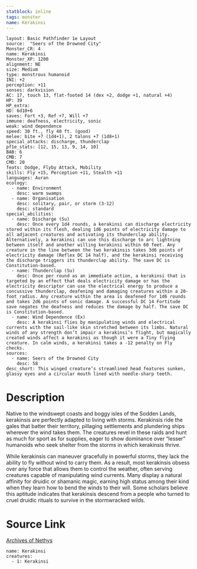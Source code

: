 ```yaml
---
statblock: inline
tags: monster
name: Kerakinsi
---
```

```statblock
layout: Basic Pathfinder 1e Layout
source:  "Seers of the Drowned City"
Monster_CR: 4
name: Kerakinsi
Monster_XP: 1200
alignment: NE
size: Medium
type: monstrous humanoid
INI: +2
perception: +11
senses: darkvision
AC: 17, touch 13, flat-footed 14 (dex +2, dodge +1, natural +4)
HP: 39
HP_extra: 
HD: 6d10+6
saves: Fort +3, Ref +7, Will +7
immune: deafness, electricity, sonic
weak: wind dependence
speed: 30 ft., fly 40 ft. (good)
melee: bite +7 (1d4+1), 2 talons +7 (1d8+1)
special_attacks: discharge, thunderclap
pf1e_stats: [12, 15, 13, 9, 14, 10]
BAB: 6
CMB: 7
CMD: 20
feats: Dodge, Flyby Attack, Mobility
skills: Fly +15, Perception +11, Stealth +11
languages: Auran
ecology:
  - name: Environment
    desc: warm swamps
  - name: Organisation
    desc: solitary, pair, or storm (3-12)
    desc: standard
special_abilities:
  - name: Discharge (Su)
    desc: Once every 1d4 rounds, a kerakinsi can discharge electricity stored within its flesh, dealing 1d6 points of electricity damage to all adjacent creatures and activating its thunderclap ability. Alternatively, a kerakinsi can use this discharge to arc lightning between itself and another willing kerakinsi within 60 feet. Any creature in the line between the two kerakinsis takes 3d6 points of electricity damage (Reflex DC 14 half), and the kerakinsi receiving the discharge triggers its thunderclap ability. The save DC is Constitution-based.
  - name: Thunderclap (Su)
    desc: Once per round as an immediate action, a kerakinsi that is targeted by an effect that deals electricity damage or has the electricity descriptor can use the electrical energy to produce a concussive thunderclap, deafening and damaging creatures within a 20-foot radius. Any creature within the area is deafened for 1d6 rounds and takes 2d6 points of sonic damage. A successful DC 14 Fortitude save negates the deafness and reduces the damage by half. The save DC is Constitution-based.
  - name: Wind Dependence (Ex)
    desc: A kerakinsi flies by manipulating winds and electrical currents with the sail-like skin stretched between its limbs. Natural winds of any strength don’t impair a kerakinsi’s flight, but magically created winds affect a kerakinsi as though it were a Tiny flying creature. In calm winds, a kerakinsi takes a -12 penalty on Fly checks.
sources:
  - name: Seers of the Drowned City
    desc: 58
desc_short: This winged creature’s streamlined head features sunken, glassy eyes and a circular mouth lined with needle-sharp teeth.
```
# Description
Native to the windswept coasts and boggy isles of the Sodden Lands, kerakinsis are perfectly adapted to living with storms. Kerakinsis ride the gales that batter their territory, pillaging settlements and plundering ships wherever the wind takes them. The creatures revel in these raids and hunt as much for sport as for supplies, eager to show dominance over “lesser” humanoids who seek shelter from the storms in which kerakinsis thrive.

 While kerakinsis can maneuver gracefully in powerful storms, they lack the ability to fly without wind to carry them. As a result, most kerakinsis obsess over any force that allows them to control the weather, often serving creatures capable of manipulating wind currents. Many display a natural affinity for druidic or shamanic magic, earning high status among their kind when they learn how to bend the winds to their will. Some scholars believe this aptitude indicates that kerakinsis descend from a people who turned to cruel druidic rituals to survive in the stormwracked wilds.
# Source Link
[Archives of Nethys](https://aonprd.com/MonsterDisplay.aspx?ItemName=Kerakinsi)
```encounter-table
name: Kerakinsi
creatures:
  - 1: Kerakinsi
```
